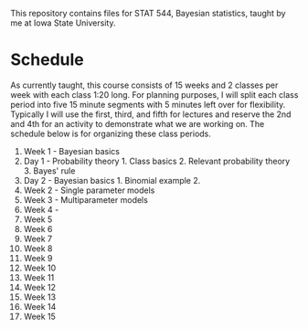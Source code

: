 This repository contains files for STAT 544, Bayesian statistics, taught by me at Iowa State University.



Schedule
========

As currently taught, this course consists of 15 weeks and 2 classes per week with each class 1:20 long. For planning purposes, I will split each class period into five 15 minute segments with 5 minutes left over for flexibility. Typically I will use the first, third, and fifth for lectures and reserve the 2nd and 4th for an activity to demonstrate what we are working on. The schedule below is for organizing these class periods.

1. Week 1 - Bayesian basics
  1. Day 1 - Probability theory
    1. Class basics
    2. Relevant probability theory
    3. Bayes' rule
  2. Day 2 - Bayesian basics
    1. Binomial example
    2. 
2. Week 2 - Single parameter models
3. Week 3 - Multiparameter models
4. Week 4 - 
5. Week 5
6. Week 6
7. Week 7
8. Week 8
9. Week 9
10. Week 10
11. Week 11
12. Week 12
13. Week 13
14. Week 14
15. Week 15


